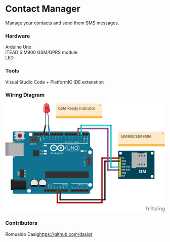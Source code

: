 Contact Manager
===============

Manage your contacts and send them SMS messages.

### Hardware

Arduino Uno \
ITEAD SIM900 GSM/GPRS module \
LED

### Tools

Visual Studio Code + PlatformIO IDE extenstion

### Wiring Diagram

![SIM900 Wiring Diagram](https://github.com/ElexParts/ContactManager/blob/master/img/sim900-wiring-diagram.png)

### Contributors

Romualdo Dasig<https://github.com/dasigr>